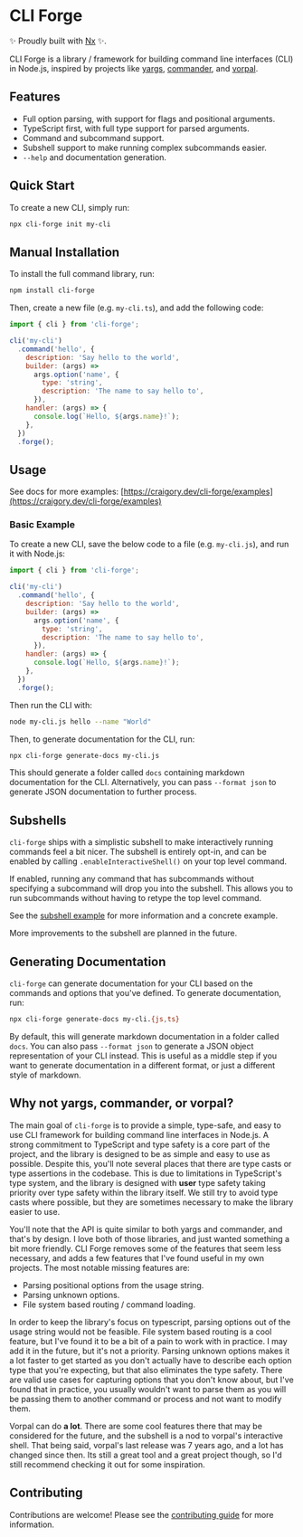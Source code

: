 # CLI Forge

✨ Proudly built with [Nx](https://nx.dev) ✨.

CLI Forge is a library / framework for building command line interfaces (CLI) in Node.js, inspired by projects like [yargs](https://yargs.js.org/), [commander](https://www.npmjs.com/package/commander), and [vorpal](https://vorpal.js.org/).

## Features

- Full option parsing, with support for flags and positional arguments.
- TypeScript first, with full type support for parsed arguments.
- Command and subcommand support.
- Subshell support to make running complex subcommands easier.
- `--help` and documentation generation.

## Quick Start

To create a new CLI, simply run:

```bash
npx cli-forge init my-cli
```

## Manual Installation

To install the full command library, run:

```bash
npm install cli-forge
```

Then, create a new file (e.g. `my-cli.ts`), and add the following code:

```js
import { cli } from 'cli-forge';

cli('my-cli')
  .command('hello', {
    description: 'Say hello to the world',
    builder: (args) =>
      args.option('name', {
        type: 'string',
        description: 'The name to say hello to',
      }),
    handler: (args) => {
      console.log(`Hello, ${args.name}!`);
    },
  })
  .forge();
```

## Usage

See docs for more examples: [https://craigory.dev/cli-forge/examples](https://craigory.dev/cli-forge/examples)

### Basic Example

To create a new CLI, save the below code to a file (e.g. `my-cli.js`), and run it with Node.js:

```js
import { cli } from 'cli-forge';

cli('my-cli')
  .command('hello', {
    description: 'Say hello to the world',
    builder: (args) =>
      args.option('name', {
        type: 'string',
        description: 'The name to say hello to',
      }),
    handler: (args) => {
      console.log(`Hello, ${args.name}!`);
    },
  })
  .forge();
```

Then run the CLI with:

```bash
node my-cli.js hello --name "World"
```

Then, to generate documentation for the CLI, run:

```bash
npx cli-forge generate-docs my-cli.js
```

This should generate a folder called `docs` containing markdown documentation for the CLI. Alternatively, you can pass `--format json` to generate JSON documentation to further process.

## Subshells

`cli-forge` ships with a simplistic subshell to make interactively running commands feel a bit nicer. The subshell is entirely opt-in, and can be enabled by calling `.enableInteractiveShell()` on your top level command.

If enabled, running any command that has subcommands without specifying a subcommand will drop you into the subshell. This allows you to run subcommands without having to retype the top level command.

See the [subshell example](https://craigory.dev/cli-forge/examples/interactive-subshell) for more information and a concrete example.

More improvements to the subshell are planned in the future.

## Generating Documentation

`cli-forge` can generate documentation for your CLI based on the commands and options that you've defined. To generate documentation, run:

```bash
npx cli-forge generate-docs my-cli.{js,ts}
```

By default, this will generate markdown documentation in a folder called `docs`. You can also pass `--format json` to generate a JSON object representation of your CLI instead. This is useful as a middle step if you want to generate documentation in a different format, or just a different style of markdown.

## Why not yargs, commander, or vorpal?

The main goal of `cli-forge` is to provide a simple, type-safe, and easy to use CLI framework for building command line interfaces in Node.js. A strong commitment to TypeScript and type safety is a core part of the project, and the library is designed to be as simple and easy to use as possible. Despite this, you'll note several places that there are type casts or type assertions in the codebase. This is due to limitations in TypeScript's type system, and the library is designed with **user** type safety taking priority over type safety within the library itself. We still try to avoid type casts where possible, but they are sometimes necessary to make the library easier to use.

You'll note that the API is quite similar to both yargs and commander, and that's by design. I love both of those libraries, and just wanted something a bit more friendly. CLI Forge removes some of the features that seem less necessary, and adds a few features that I've found useful in my own projects. The most notable missing features are:

- Parsing positional options from the usage string.
- Parsing unknown options.
- File system based routing / command loading.

In order to keep the library's focus on typescript, parsing options out of the usage string would not be feasible. File system based routing is a cool feature, but I've found it to be a bit of a pain to work with in practice. I may add it in the future, but it's not a priority. Parsing unknown options makes it a lot faster to get started as you don't actually have to describe each option type that you're expecting, but that also eliminates the type safety. There are valid use cases for capturing options that you don't know about, but I've found that in practice, you usually wouldn't want to parse them as you will be passing them to another command or process and not want to modify them.

Vorpal can do **a lot**. There are some cool features there that may be considered for the future, and the subshell is a nod to vorpal's interactive shell. That being said, vorpal's last release was 7 years ago, and a lot has changed since then. Its still a great tool and a great project though, so I'd still recommend checking it out for some inspiration.

## Contributing

Contributions are welcome! Please see the [contributing guide](./CONTRIBUTING.md) for more information.
